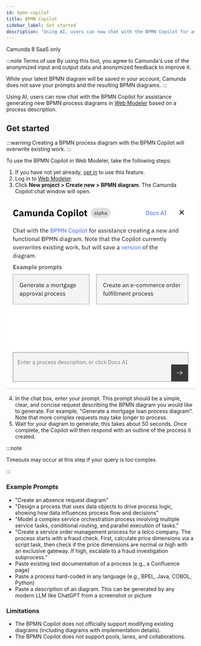 ```yaml
---
id: bpmn-copilot
title: BPMN Copilot
sidebar_label: Get started
description: "Using AI, users can now chat with the BPMN Copilot for assistance generating new and functional BPMN process diagrams in Web Modeler based on a process description."
---
```


<span class="badge badge--cloud">Camunda 8 SaaS only</span>

:::note Terms of use
By using this tool, you agree to Camunda's use of the anonymized input and output data and anonymized feedback to improve it.

While your latest BPMN diagram will be saved in your account, Camunda does not save your prompts and the resulting BPMN diagrams.
:::

Using AI, users can now chat with the BPMN Copilot for assistance generating new BPMN process diagrams in [Web Modeler](/components/modeler/web-modeler/launch-web-modeler.md) based on a process description.

## Get started

:::warning
Creating a BPMN process diagram with the BPMN Copilot will overwrite existing work.
:::

To use the BPMN Copilot in Web Modeler, take the following steps:

1. If you have not yet already, [opt in](/components/console/manage-organization/enable-alpha-features.md#enable-ai-powered-features) to use this feature.
2. Log in to [Web Modeler](/components/modeler/web-modeler/launch-web-modeler.md).
3. Click **New project > Create new > BPMN diagram**. The Camunda Copilot chat window will open.

![bpmn copilot chat window](./img/bpmn-copilot-chat.png)

4. In the chat box, enter your prompt. This prompt should be a simple, clear, and concise request describing the BPMN diagram you would like to generate. For example, "Generate a mortgage loan process diagram". Note that more complex requests may take longer to process.
5. Wait for your diagram to generate; this takes about 50 seconds. Once complete, the Copilot will then respond with an outline of the process it created.

:::note

Timeouts may occur at this step if your query is too complex.

:::

### Example Prompts

- "Create an absence request diagram"
- "Design a process that uses data objects to drive process logic, showing how data influences process flow and decisions"
- "Model a complex service orchestration process involving multiple service tasks, conditional routing, and parallel execution of tasks."
- "Create a service order management process for a telco company. The process starts with a fraud check. First, calculate price dimensions via a script task, then check if the price dimensions are normal or high with an exclusive gateway. If high, escalate to a fraud investigation subprocess."
- Paste existing text documentation of a process (e.g., a Confluence page)
- Paste a process hard-coded in any language (e.g., BPEL, Java, COBOL, Python)
- Paste a description of an diagram. This can be generated by any modern LLM like ChatGPT from a screenshot or picture

### Limitations

- The BPMN Copilot does not officially support modifying existing diagrams (including diagrams with implementation details).
- The BPMN Copilot does not support pools, lanes, and collaborations.
